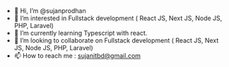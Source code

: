 - 👋 Hi, I’m @sujanprodhan
- 👀 I’m interested in Fullstack development ( React JS, Next JS, Node JS, PHP, Laravel)
- 🌱 I’m currently learning Typescript with react.
- 💞️ I’m looking to collaborate on Fullstack development ( React JS, Next JS, Node JS, PHP, Laravel)
- 📫 How to reach me  : sujanitbd@gmail.com

<!---
sujanprodhan/sujanprodhan is a ✨ special ✨ repository because its `README.md` (this file) appears on your GitHub profile.
You can click the Preview link to take a look at your changes.
--->
